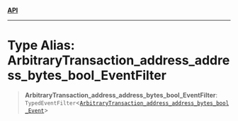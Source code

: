 [**API**](../../../README.md)

***

# Type Alias: ArbitraryTransaction\_address\_address\_bytes\_bool\_EventFilter

> **ArbitraryTransaction\_address\_address\_bytes\_bool\_EventFilter**: `TypedEventFilter`\<[`ArbitraryTransaction_address_address_bytes_bool_Event`](ArbitraryTransaction_address_address_bytes_bool_Event.md)\>
